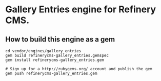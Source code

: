 # Gallery Entries engine for Refinery CMS.

## How to build this engine as a gem

    cd vendor/engines/gallery_entries
    gem build refinerycms-gallery_entries.gemspec
    gem install refinerycms-gallery_entries.gem
    
    # Sign up for a http://rubygems.org/ account and publish the gem
    gem push refinerycms-gallery_entries.gem